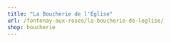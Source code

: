 ```yaml
---
title: "La Boucherie de l'Église"
url: /fontenay-aux-roses/la-boucherie-de-leglise/
shop: boucherie
---
```

